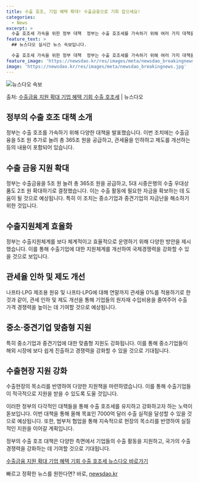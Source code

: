 ```yaml
---
title: 수출 호조, 기업 혜택 확대! 수출금융으로 기회 잡으세요!
categories:
  - News
excerpt: >
  수출 호조세 가속을 위한 정부 대책  정부는 수출 호조세를 가속하기 위해 여러 가지 대책을 발표했습니다. 이…
feature_text: >
  ## 뉴스다오 실시간 뉴스 속보입니다.

  수출 호조세 가속을 위한 정부 대책  정부는 수출 호조세를 가속하기 위해 여러 가지 대책을 발표했습니다. 이…
feature_image: 'https://newsdao.kr/res/images/meta/newsdao_breakingnews.jpg'
image: 'https://newsdao.kr/res/images/meta/newsdao_breakingnews.jpg'
---
```


![뉴스다오 속보](https://newsdao.kr/res/images/meta/newsdao_breakingnews.jpg)

<p>출처: <a href="https://newsdao.kr/4031" rel="dofollow">수출금융 지원 확대 기업 혜택 기회 수출 호조세</a> | 뉴스다오</p>

## 정부의 수출 호조 대책 소개

정부는 수출 호조를 가속하기 위해 다양한 대책을 발표했습니다. 이번 조치에는 수출금융을 5조 원 추가로 늘려 총 365조 원을 공급하고, 관세율을 인하하고 제도를 개선하는 등의 내용이 포함되어 있습니다.

## 수출 금융 지원 확대

정부는 수출금융을 5조 원 늘려 총 365조 원을 공급하고, 5대 시중은행의 수출 우대상품도 2조 원 확대하기로 결정했습니다. 이는 수출 활동에 필요한 자금을 확보하는 데 도움이 될 것으로 예상됩니다. 특히 이 조치는 중소기업과 중견기업의 자금난을 해소하기 위한 것입니다.

## 수출지원체계 효율화

정부는 수출지원체계를 보다 체계적이고 효율적으로 운영하기 위해 다양한 방안을 제시했습니다. 이를 통해 수출기업에 대한 지원체계를 개선하여 국제경쟁력을 강화할 수 있을 것으로 보입니다.

## 관세율 인하 및 제도 개선

나프타·LPG 제조용 원유 및 나프타·LPG에 대해 연말까지 관세율 0%를 적용하기로 한 것과 같이, 관세 인하 및 제도 개선을 통해 기업들의 원자재 수입비용을 줄여주어 수출 가격 경쟁력을 높이는 데 기여할 것으로 예상됩니다.

## 중소·중견기업 맞춤형 지원

특히 중소기업과 중견기업에 대한 맞춤형 지원도 강화됩니다. 이를 통해 중소기업들이 해외 시장에 보다 쉽게 진출하고 경쟁력을 강화할 수 있을 것으로 기대됩니다.

## 수출현장 지원 강화

수출현장의 목소리를 반영하여 다양한 지원책을 마련하였습니다. 이를 통해 수출기업들이 적극적으로 지원을 받을 수 있도록 도울 것입니다.

이러한 정부의 다각적인 대책들을 통해 수출 호조세를 유지하고 강화하고자 하는 노력이 돋보입니다. 이번 대책을 통해 올해 목표인 7000억 달러 수출 실적을 달성할 수 있을 것으로 예상됩니다. 또한, 범부처 협업을 통해 지속적으로 현장의 목소리를 반영하여 실질적인 지원을 이어갈 계획입니다.

정부의 수출 호조 대책은 다양한 측면에서 기업들의 수출 활동을 지원하고, 국가의 수출 경쟁력을 강화하는 데 기여할 것으로 기대됩니다.

[수출금융 지원 확대 기업 혜택 기회 수출 호조세 뉴스다오 바로가기](https://newsdao.kr/4031) 

빠르고 정확한 뉴스를 원한다면? 바로, <a href="https://newsdao.kr" rel="dofollow">newsdao.kr</a>


